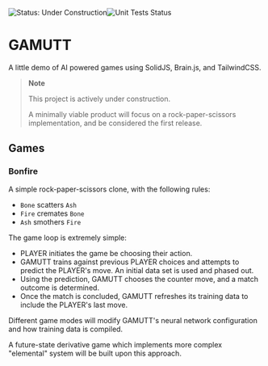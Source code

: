 ![Status: Under Construction](https://img.shields.io/badge/-Under_Construction-cyan)![Unit Tests Status](https://img.shields.io/github/actions/workflow/status/skulldoggery/gamutt/preflight.yml?label=Preflight+Tests&cacheSeconds=120)
# GAMUTT

A little demo of AI powered games using SolidJS, Brain.js, and TailwindCSS.

> __Note__
> 
> This project is actively under construction.
>
> A minimally viable product will focus on a rock-paper-scissors implementation, and be considered the first release. 

## Games
### Bonfire

A simple rock-paper-scissors clone, with the following rules:
- `Bone` scatters `Ash`
- `Fire` cremates `Bone`
- `Ash` smothers `Fire`

The game loop is extremely simple: 
- PLAYER initiates the game be choosing their action. 
- GAMUTT trains against previous PLAYER choices and attempts to predict the PLAYER's move. An initial data set is used and phased out.
- Using the prediction, GAMUTT chooses the counter move, and a match outcome is determined.
- Once the match is concluded, GAMUTT refreshes its training data to include the PLAYER's last move.

Different game modes will modify GAMUTT's
 neural network configuration and how training data is compiled.
 
A future-state derivative game which implements more complex "elemental" system will be built upon this approach. 
